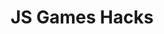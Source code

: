 ---
comments: true
layout: post
title: JS Games Hacks
description: 
courses: { csa: {week: 2} }
type: tangibles
---